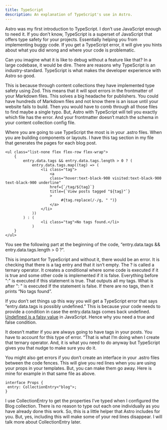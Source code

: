 ```yaml
---
title: TypeScript
description: An explanation of TypeScript's use in Astro.
---
```


Astro was my first introduction to TypeScript. I don’t use JavaScript enough to need it. If you don’t know, TypeScript is a superset of JavaScript that offers type safety for your projects. Essentially helping you from implementing buggy code. If you get a TypeScript error, it will give you hints about what you did wrong and where your code is problematic.

Can you imagine what it is like to debug without a feature like that? In a large codebase, it would be dire. There are reasons why TypeScript is an industry-standard. TypeScript is what makes the developer experience with Astro so good.

This is because through content collections they have implemented type safety using Zod. This means that it will spot errors in the frontmatter of your Markdown files. This solves a big headache for publishers. You could have hundreds of Markdown files and not know there is an issue until your website fails to build. Then you would have to comb through all those files to find maybe a single typo. But, Astro with TypeScript will tell you exactly which file has the error. And your frontmatter doesn’t match the schema in your content collection config file.

Where you are going to use TypeScript the most is in your .astro files. When you are building components or layouts. I have this tag section in my file that generates the pages for each blog post.

```
<ul class="list-none flex flex-row flex-wrap">
    {
        entry.data.tags && entry.data.tags.length > 0 ? (
            entry.data.tags.map((tag) => (
                <li class="tag">
                    <a
                    class="hover:text-black-900 visited:text-black-900 text-black-900 underline"
                    href={`/tag/${tag}`}
                    title={`View posts tagged "${tag}"`}
                    >
                         #{tag.replace(/-/g, " ")}
                    </a>
                </li>
            ))
        ) : (
                <li class="tag">No tags found.</li>
            )
    }
</ul>

```

You see the following part at the beginning of the code, “entry.data.tags && entry.data.tags.length > 0 ?”.

This is important for TypeScript and without it, there would be an error. It is checking that there is a tag entry and that it isn’t empty. The ? is called a ternary operator. It creates a conditional where some code is executed if it is true and some other code is implemented if it is false. Everything before ":" is executed if this statement is true. That outputs all my tags. What is after ": " is executed If the statement is false. If there are no tags, then it prints “No tags found”.

If you don’t set things up this way you will get a TypeScript error that says “entry.data.tags is possibly undefined.” This is because your code needs to provide a condition in case the entry.data.tags comes back undefined. [Undefined is a falsy value](https://developer.mozilla.org/en-US/docs/Glossary/Falsy) in JavaScript. Hence why you need a true and false condition.

It doesn’t matter if you are always going to have tags in your posts. You have to account for this type of error. “That is what I’m doing when I create that ternary operator. And, it is what you need to do anyway but TypeScript gives you that nudge to make sure you do it.

You might also get errors if you don’t create an interface in your .astro files between the code fences. This will give you red lines when you are using your props in your templates. But, you can make them go away. Here is mine for example in that same file as above.

```
interface Props {
 entry: CollectionEntry<"blog">;
}

```

I use CollectionEntry to get the properties I’ve typed when I configured the Blog collection. There is no reason to type out each one individually as you have already done this work. So, this is a little helper that Astro includes for you. But, yes, including this will make some of your red lines disappear. I will talk more about CollectionEntry later.

